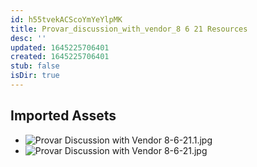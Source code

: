 ```yaml
---
id: h55tvekACScoYmYeYlpMK
title: Provar_discussion_with_vendor_8 6 21 Resources
desc: ''
updated: 1645225706401
created: 1645225706401
stub: false
isDir: true
---
```

## Imported Assets
- ![Provar Discussion with Vendor 8-6-21.1.jpg](/assets/provar-discussion-with-vendor-8-6-21.jpg)
- ![Provar Discussion with Vendor 8-6-21.jpg](/assets/provar-discussion-with-vendor-8-6-21.jpg)
